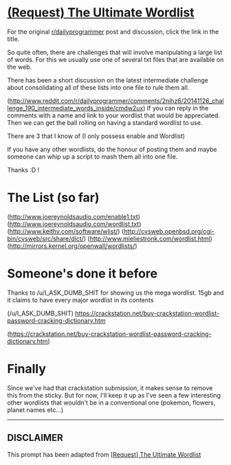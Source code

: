 # [(Request) The Ultimate Wordlist](https://www.reddit.com/r/dailyprogrammer/comments/2nluof/request_the_ultimate_wordlist/)

For the original [r/dailyprogrammer](https://www.reddit.com/r/dailyprogrammer/) post and discussion, click the link in the title.

So quite often, there are challenges that will involve manipulating a large list of words. For this we usually use one of several txt files that are available on the web.

There has been a short discussion on the latest intermediate challenge about consolidating all of these lists into one file to rule them all.

(http://www.reddit.com/r/dailyprogrammer/comments/2nihz6/20141126_challenge_190_intermediate_words_inside/cmdw2ux)
If you can reply in the comments with a name and link to your wordlist that would be appreciated. Then we can get the ball rolling on having a standard wordlist to use.

There are 3 that I know of (I only possess enable and Wordlist)

If you have any other wordlists, do the honour of posting them and maybe someone can whip up a script to mash them all into one file.

Thanks :D !

# The List (so far)
(http://www.joereynoldsaudio.com/enable1.txt)
(http://www.joereynoldsaudio.com/wordlist.txt)
(http://www.keithv.com/software/wlist/)
(http://cvsweb.openbsd.org/cgi-bin/cvsweb/src/share/dict/)
(http://www.mieliestronk.com/wordlist.html)
(http://mirrors.kernel.org/openwall/wordlists/)
# Someone's done it before
Thanks to /u/I_ASK_DUMB_SHIT for showing us the mega wordlist. 15gb and it claims to have every major wordlist in its contents

(/u/I_ASK_DUMB_SHIT)
https://crackstation.net/buy-crackstation-wordlist-password-cracking-dictionary.htm

(https://crackstation.net/buy-crackstation-wordlist-password-cracking-dictionary.htm)
# Finally
Since we've had that crackstation submission, it makes sense to remove this from the sticky. But for now, I'll keep it up as I've seen a few interesting other wordlists that wouldn't be in a conventional one (pokemon, flowers, planet names etc...)


----
## **DISCLAIMER**
This prompt has been adapted from [[Request] The Ultimate Wordlist](https://www.reddit.com/r/dailyprogrammer/comments/2nluof/request_the_ultimate_wordlist/
)

